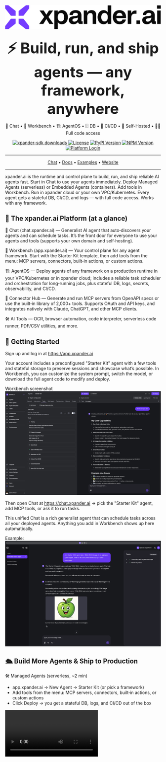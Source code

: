 <h3 align="center">
  <a name="readme-top"></a>
  <picture>
    <source media="(prefers-color-scheme: dark)" srcset="images/Purple%20Logo%20White%20text.png">
    <img
      src="images/Purple%20Logo%20Black%20Text.png"
      style="max-width: 100%; height: auto; width: auto; max-height: 170px;"
      alt="xpander.ai Logo"
    >
  </picture>
</h3>

<div align="center">
  <h3>
    <font size="7">⚡️ Build, run, and ship agents — any framework, anywhere</font>
  </h3>
  <p>
    💬 Chat • 🧪 Workbench • 🏗️ AgentOS • 🗄️ DB • 🚦 CI/CD • 🔐 Self-Hosted • 🧑‍💻 Full code access
  </p>
</div>

<div align="center">
  <a href="https://pepy.tech/projects/xpander-sdk"><img src="https://static.pepy.tech/badge/xpander-sdk/month" alt="xpander-sdk downloads"></a>
  <a href="https://github.com/xpander-ai/xpander.ai/blob/main/LICENSE"><img src="https://img.shields.io/github/license/xpander-ai/xpander.ai" alt="License"></a>
  <a href="https://pypi.org/project/xpander-sdk"><img src="https://img.shields.io/pypi/v/xpander-sdk" alt="PyPI Version"></a>
  <a href="https://npmjs.com/package/xpander-sdk"><img src="https://img.shields.io/npm/v/xpander-sdk" alt="NPM Version"></a>
  <a href="https://app.xpander.ai"><img src="https://img.shields.io/badge/platform-login-30a46c" alt="Platform Login"></a>
</div>

---

<div align="center">
  <a href="https://chat.xpander.ai">Chat</a>
  • <a href="https://docs.xpander.ai">Docs</a>
  • <a href="#examples">Examples</a>
  • <a href="https://xpander.ai">Website</a>
</div>

---

xpander.ai is the runtime and control plane to build, run, and ship reliable AI agents fast. Start in Chat to use your agents immediately. Deploy Managed Agents (serverless) or Embedded Agents (containers). Add tools in Workbench. Run in xpander cloud or your own VPC/Kubernetes. Every agent gets a stateful DB, CI/CD, and logs — with full code access. Works with any framework.

## 🧰 The xpander.ai Platform (at a glance)

💬 Chat (chat.xpander.ai) — Generalist AI agent that auto‑discovers your agents and can schedule tasks. It’s the front door for everyone to use your agents and tools (supports your own domain and self‑hosting).

🧪 Workbench (app.xpander.ai) — Your control plane for any agent framework. Start with the Starter Kit template, then add tools from the menu: MCP servers, connectors, built‑in actions, or custom actions.

🏗️ AgentOS — Deploy agents of any framework on a production runtime in your VPC/Kubernetes or in xpander cloud; includes a reliable task scheduler and orchestration for long‑running jobs, plus stateful DB, logs, secrets, observability, and CI/CD.

🔌 Connector Hub — Generate and run MCP servers from OpenAPI specs or use the built‑in library of 2,000+ tools. Supports OAuth and API keys, and integrates natively with Claude, ChatGPT, and other MCP clients.

🛠️ AI Tools — OCR, browser automation, code interpreter, serverless code runner, PDF/CSV utilities, and more.

## 🚀 Getting Started

Sign up and log in at https://app.xpander.ai

Your account includes a preconfigured "Starter Kit" agent with a few tools and stateful storage to preserve sessions and showcase what’s possible. In Workbench, you can customize the system prompt, switch the model, or download the full agent code to modify and deploy.

Workbench screenshot
![work-bench](images/workbench.png)

Then open Chat at https://chat.xpander.ai → pick the "Starter Kit" agent, add MCP tools, or ask it to run tasks.

This unified Chat is a rich generalist agent that can schedule tasks across all your deployed agents. Anything you add in Workbench shows up here automatically.

Example:
![generalist-agent](images/generalist-agent.png)

## 🛳️ Build More Agents & Ship to Production

🛠️ Managed Agents (serverless, ~2 min)

- app.xpander.ai → New Agent → Starter Kit (or pick a framework)
- Add tools from the menu: MCP servers, connectors, built‑in actions, or custom actions
- Click Deploy → you get a stateful DB, logs, and CI/CD out of the box

<VIDEO>

🔧 Embedded Agents (container, ~3 min)

```bash
npm install -g xpander-cli && xpander login
mkdir hello-world && cd hello-world
xpander agent new --name "hello-world" --framework agno --folder .
python3 -m venv .venv && source .venv/bin/activate && pip install -r requirements.txt
xpander dev   # local run
xpander deploy && xpander logs
```

Switch anytime

- Start Managed. Convert to Embedded by downloading code and redeploying:

```bash
xpander agent init <agent-id>
xpander agent deploy
```

Where it runs

- xpander cloud or your VPC/Kubernetes (AgentOS) — for both Managed and Embedded

Managed vs Embedded (quick compare)

- Managed: serverless, no infrastructure, auto‑scales; fastest path for internal tools and quick production
- Embedded: your container and dependencies; full framework/runtime control; ideal for advanced policies, private packages, and GPUs

You can also build new MCP servers with xpander.ai — build once, use everywhere

- Generate from OpenAPI or bring your own
- Host in xpander cloud or your VPC/Kubernetes
- Use from agents and any MCP client (e.g., Claude Desktop)

🧩 Works with any framework: Agno, LangChain, PydanticAI, CrewAI — or your own runtime.

## 🔗 How to Use Your Agents

All agents—Managed or Embedded—are instantly available via Chat, Webhook, SDK, A2A, and MCP.

1) 💬 Chat — `chat.<yourdomain>` (or https://chat.xpander.ai)

2) 🌐 Webhook — per‑agent HTTPS endpoint

```bash
curl --location "https://webhook.xpander.ai?agent_id=$XPANDER_AGENT_ID" \
  --header 'X-api-key: $XPANDER_API_KEY' \
  --header 'Content-Type: application/json' \
  --data '{"prompt":"Summarize Q3 pipeline risks"}'
```

3) 🧪 SDK

```bash
pip install "xpander-sdk[agno]"
```

```env
# .env
XPANDER_API_KEY=your_xpander_api_key
XPANDER_ORGANIZATION_ID=your_org_id
XPANDER_AGENT_ID=your_agent_id
```

```python
from xpander_sdk import Backend
from agno.agent import Agent

backend = Backend()  # reads XPANDER_* from .env
agent = Agent(**backend.get_args())  # DB, MCP tools, system prompt

agent.print_response("What can you help me with?")
```

4) 🤝 A2A — agent‑to‑agent calls from Chat or the SDK. Schedule tasks across agents with one command.

5) 🧩 MCP — governed connectors available to your agents and any MCP client (e.g., Claude Desktop). Host servers in xpander cloud or your VPC/Kubernetes.

## 🧑‍💻 Customize the Agent Code (optional)

Containerized agents include real code you control. A handler listens for tasks from the control plane and provides a `Task` object so you can choose the framework, tools, and runtime behavior. Not needed for serverless or no‑code agents.

Simply run `xpander agent new` and follow the wizard. It creates an `xpander_handler.py` file and a `Dockerfile`.

Here’s an example of `xpander_handler.py` already configured with Agno.

```python
from xpander_sdk import Task, on_task, Backend
from agno.agent import Agent

@on_task
async def handler(task: Task):
    backend = Backend(configuration=task.configuration)
    agent = Agent(**backend.get_args(task=task))
    return await agent.arun(message=task.to_message())
```

## 📚 Examples

- Local template: `02-agents/local-agent/` — run the agent locally and use Ollama for a private LLM
- DevOps agent: `02-agents/devops/` — run the agent in the cloud with EKS permissions to troubleshoot logs
- Travel agent: `02-agents/travel-agent/` — a simple agent that helps with travel
- Data agent: `02-agents/data-agent/` — demo of building your own front‑end (instead of the xpander.ai Chat UI) with Streamlit

# Docs & Community

- Documentation: https://docs.xpander.ai
- API Reference: https://docs.xpander.ai/api-reference/07-sdk
- Join our Slack: https://xpander.ai/slack-community

# License

- Open‑source SDK runtime: Apache 2.0
- Hosted platform: Commercial (free tier available)

<p align="right">
  <a href="#readme-top">↑ Back to Top ↑</a>
</p>
